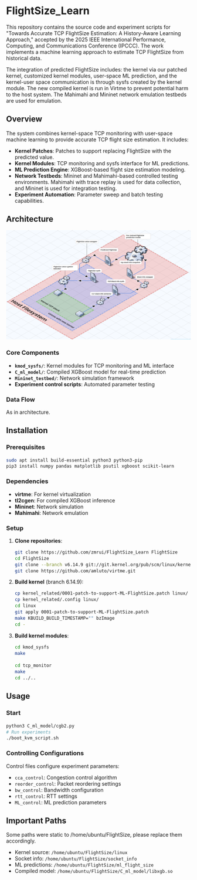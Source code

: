 # FlightSize_Learn

This repository contains the source code and experiment scripts for "Towards Accurate TCP FlightSize Estimation: A History-Aware Learning Approach," accepted by the 2025 IEEE International Performance, Computing, and Communications Conference (IPCCC). 
The work implements a machine learning approach to estimate TCP FlightSize from historical data. 

The integration of predicted FlightSize includes: the kernel via our patched kernel, customized kernel modules, user-space ML prediction, and the kernel-user space communication is through sysfs created by the kernel module.
The new compiled kernel is run in Virtme to prevent potential harm to the host system.
The Mahimahi and Mininet network emulation testbeds are used for emulation.


## Overview

The system combines kernel-space TCP monitoring with user-space machine learning to provide accurate TCP flight size estimation. It includes:

- **Kernel Patches**: Patches to support replacing FlightSize with the predicted value. 
- **Kernel Modules**: TCP monitoring and sysfs interface for ML predictions.
- **ML Prediction Engine**: XGBoost-based flight size estimation modeling.
- **Network Testbeds**: Mininet and Mahimahi-based controlled testing environments. Mahimahi with trace replay is used for data collection, and Mininet is used for integration testing.
- **Experiment Automation**: Parameter sweep and batch testing capabilities.

## Architecture

![workflow](workflow.png)

### Core Components

- **`kmod_sysfs/`**: Kernel modules for TCP monitoring and ML interface
- **`C_ml_model/`**: Compiled XGBoost model for real-time prediction
- **`Mininet_testbed/`**: Network simulation framework
- **Experiment control scripts**: Automated parameter testing

### Data Flow

As in architecture.

## Installation

### Prerequisites

```bash
sudo apt install build-essential python3 python3-pip
pip3 install numpy pandas matplotlib psutil xgboost scikit-learn
```

### Dependencies

- **virtme**: For kernel virtualization
- **tl2cgen**: For compiled XGBoost inference
- **Mininet**: Network simulation
- **Mahimahi**: Network emulation

### Setup

1. **Clone repositories**:
   ```bash
   git clone https://github.com/zmrui/FlightSize_Learn FlightSize
   cd FlightSize
   git clone --branch v6.14.9 git://git.kernel.org/pub/scm/linux/kernel/git/stable/linux.git
   git clone https://github.com/amluto/virtme.git
   ```

2. **Build kernel** (branch 6.14.9):
   ```bash
   cp kernel_related/0001-patch-to-support-ML-FlightSize.patch linux/
   cp kernel_related/.config linux/ 
   cd linux
   git apply 0001-patch-to-support-ML-FlightSize.patch
   make KBUILD_BUILD_TIMESTAMP="" bzImage
   cd -
   ```


3. **Build kernel modules**:
   ```bash
   cd kmod_sysfs
   make
   
   cd tcp_monitor
   make
   cd ../..
   ```

## Usage

### Start

```bash
python3 C_ml_model/cgb2.py
# Run experiments
./boot_kvm_script.sh
```


### Controlling Configurations

Control files configure experiment parameters:
- `cca_control`: Congestion control algorithm
- `reorder_control`: Packet reordering settings
- `bw_control`: Bandwidth configuration
- `rtt_control`: RTT settings
- `ML_control`: ML prediction parameters

## Important Paths

Some paths were static to /home/ubuntu/FlightSize, please replace them accordingly.

- Kernel source: `/home/ubuntu/FlightSize/linux`
- Socket info: `/home/ubuntu/FlightSize/socket_info`
- ML predictions: `/home/ubuntu/FlightSize/ml_flight_size`
- Compiled model: `/home/ubuntu/FlightSize/C_ml_model/libxgb.so`

